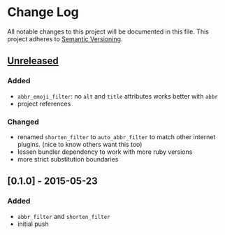 # Change Log
All notable changes to this project will be documented in this file.
This project adheres to [Semantic Versioning](http://semver.org/).

## [Unreleased]
### Added
- `abbr_emoji_filter`: no `alt` and `title` attributes works better with `abbr`
- project references

### Changed
- renamed `shorten_filter` to `auto_abbr_filter` to match other internet plugins. (nice to know others want this too)
- lessen bundler dependency to work with more ruby versions
- more strict substitution boundaries

## [0.1.0] - 2015-05-23
### Added
- `abbr_filter` and `shorten_filter`
- initial push

[unreleased]: https://github.com/kbrock/html-pipeline-abbr/compare/v0.1.0...HEAD
[0.2.0]: https://github.com/kbrock/html-pipeline-abbr/compare/v0.1.0...v0.2.0
